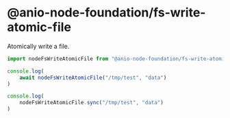 # @anio-node-foundation/fs-write-atomic-file

Atomically write a file.

```js
import nodeFsWriteAtomicFile from "@anio-node-foundation/fs-write-atomic-file"

console.log(
	await nodeFsWriteAtomicFile("/tmp/test", "data")
)

console.log(
	nodeFsWriteAtomicFile.sync("/tmp/test", "data")
)
```
